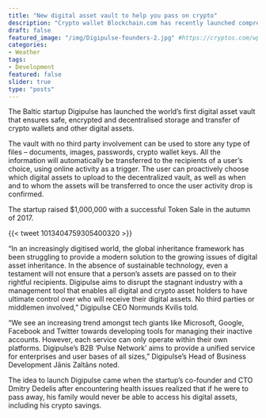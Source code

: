 ```yaml
---
title: "New digital asset vault to help you pass on crypto"
description: "Crypto wallet Blockchain.com has recently launched comprehensive institutional platform called Blockchain Principal Strategies (BPS)."
draft: false
featured_image: "/img/Digipulse-founders-2.jpg" #https://cryptos.com/wp-content/uploads/2018/07/Digipulse-founders-2-910x420.jpg"
categories:
- Weather
tags:
- Development
featured: false
slider: true
type: "posts"
---
```

The Baltic startup Digipulse has launched the world’s first digital asset vault that ensures safe, encrypted and decentralised storage and transfer of crypto wallets and other digital assets.

The vault with no third party involvement can be used to store any type of files – documents, images, passwords, crypto wallet keys. All the information will automatically be transferred to the recipients of a user’s choice, using online activity as a trigger. The user can proactively choose which digital assets to upload to the decentralized vault, as well as when and to whom the assets will be transferred to once the user activity drop is confirmed.

The startup raised $1,000,000 with a successful Token Sale in the autumn of 2017.

{{< tweet 1013404759305400320 >}}

“In an increasingly digitised world, the global inheritance framework has been struggling to provide a modern solution to the growing issues of digital asset inheritance. In the absence of sustainable technology, even a testament will not ensure that a person’s assets are passed on to their rightful recipients. Digipulse aims to disrupt the stagnant industry with a management tool that enables all digital and crypto asset holders to have ultimate control over who will receive their digital assets. No third parties or middlemen involved,” Digipulse CEO Normunds Kvilis told.

“We see an increasing trend amongst tech giants like Microsoft, Google, Facebook and Twitter towards developing tools for managing their inactive accounts. However, each service can only operate within their own platforms. Digipulse’s B2B ‘Pulse Network’ aims to provide a unified service for enterprises and user bases of all sizes,” Digipulse’s Head of Business Development Jānis Zaltāns noted.

The idea to launch Digipulse came when the startup’s co-founder and CTO Dmitry Dedelis after encountering health issues realized that if he were to pass away, his family would never be able to access his digital assets, including his crypto savings.
